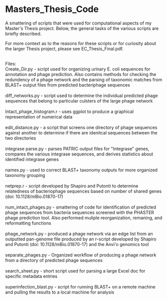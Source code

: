 # Masters_Thesis_Code
A smattering of scripts that were used for computational aspects of my Master's Thesis project. Below, the general tasks of the various scripts are briefly described.

For more context as to the reasons for these scripts or for curiosity about the larger Thesis project, please see EC_Thesis_Final.pdf.

<br>
Files:<br>
Create_Dir.py - script used for organizing urinary E. coli sequences for annotation and phage prediction. Also contains methods for checking the redundency of a phage network and the parsing of taxonomic matches from BLAST+ output files from predicted bacteriphage sequences <br><br>
diff_networks.py - script used to determine the individual predicted phage sequences that belong to particular culsters of the large phage network<br><br>
Intact_phage_histogram.r - uses ggplot to produce a graphical representation of numerical data<br><br>
edit_distance.py - a script that screens one directory of phage sequences against another to determine if there are idenitcal sequences between the two directories<br><br>
integrase parse.py - parses PATRIC output files for "Integrase" genes, compares the various integrase sequences, and derives statistics about identified integrase genes<br><br>
names.py - used to correct BLAST+ taxonomy outputs for more organized taxonomy grouping<br><br>
netprep.r - script developed by Shapiro and Putonti to determine relatedness of bacteriophage sequences based on number of shared genes (doi: 10.1128/mBio.01870-17)<br><br>
num_intact_phages.py - smattering of code for identification of predicted phage sequences from bacteria sequences screened with the PHASTER phage prediction tool. Also performed muliple reorganization, remaning, and reformatting functions<br><br>
phage_network.py - produced a phage network via an edge list from an outputted pan-genome file produced by an r-script developed by Shapiro and Putonti (doi: 10.1128/mBio.01870-17) and the Anvi'o genomics tool<br><br>
separate_phages.py - Organized workflow of producing a phage network from a directory of predicted phage sequences<br><br>
search_sheet.py - short script used for parsing a large Excel doc for specific metadata entries<br><br>
superinfection_blast.py - script for running BLAST+ on a remote machine and pulling the results to a local machine for analysis
